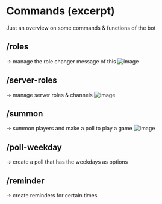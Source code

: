 # Commands (excerpt)
Just an overview on some commands & functions of the bot
## /roles
→ manage the role changer message of this 
![image](https://user-images.githubusercontent.com/22198798/134380081-af582c8b-3407-43c7-a38d-1bc7b27d7b95.png)

## /server-roles
→ manage server roles & channels
![image](https://user-images.githubusercontent.com/22198798/134380587-7f66efed-7c81-418e-bf48-a67444229089.png)


## /summon
→ summon players and make a poll to play a game
![image](https://user-images.githubusercontent.com/22198798/134381021-59f63fe5-1114-444a-bbed-ed01509a5f52.png)


## /poll-weekday
→ create a poll that has the weekdays as options

## /reminder
→ create reminders for certain times
